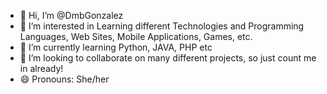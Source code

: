 - 👋 Hi, I’m @DmbGonzalez
- 👀 I’m interested in Learning different Technologies and Programming Languages, Web Sites, Mobile Applications, Games, etc. 
- 🌱 I’m currently learning Python, JAVA, PHP etc
- 💞️ I’m looking to collaborate on many different projects, so just count me in already!
- 😄 Pronouns: She/her


<!---
DmbGonzalez/DmbGonzalez is a ✨ special ✨ repository because its `README.md` (this file) appears on your GitHub profile.
You can click the Preview link to take a look at your changes.
--->

